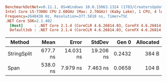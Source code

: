 ``` ini

BenchmarkDotNet=v0.11.1, OS=Windows 10.0.15063.1324 (1703/CreatorsUpdate/Redstone2)
Intel Core i5-7300U CPU 2.60GHz (Max: 2.70GHz) (Kaby Lake), 1 CPU, 4 logical and 2 physical cores
Frequency=2648438 Hz, Resolution=377.5810 ns, Timer=TSC
.NET Core SDK=2.1.402
  [Host]     : .NET Core 2.1.4 (CoreCLR 4.6.26814.03, CoreFX 4.6.26814.02), 64bit RyuJIT
  DefaultJob : .NET Core 2.1.4 (CoreCLR 4.6.26814.03, CoreFX 4.6.26814.02), 64bit RyuJIT


```
|      Method |     Mean |     Error |    StdDev |  Gen 0 | Allocated |
|------------ |---------:|----------:|----------:|-------:|----------:|
| StringSplit | 677.7 ns | 14.031 ns | 19.206 ns | 0.2432 |     384 B |
|        Span | 538.0 ns |  7.979 ns |  7.463 ns | 0.0658 |     104 B |

